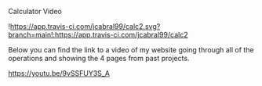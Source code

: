 Calculator Video

!https://app.travis-ci.com/jcabral99/calc2.svg?branch=main!:https://app.travis-ci.com/jcabral99/calc2

Below you can find the link to a video of my website going through all of the operations and showing the 4 pages from past projects.

https://youtu.be/9vSSFUY3S_A 
